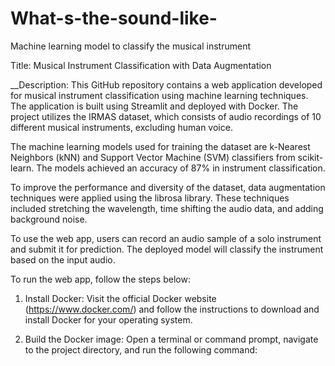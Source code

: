# What-s-the-sound-like-
Machine learning model to classify the musical instrument

Title: Musical Instrument Classification with Data Augmentation

__Description:
This GitHub repository contains a web application developed for musical instrument classification using machine learning techniques. The application is built using Streamlit and deployed with Docker. The project utilizes the IRMAS dataset, which consists of audio recordings of 10 different musical instruments, excluding human voice.

The machine learning models used for training the dataset are k-Nearest Neighbors (kNN) and Support Vector Machine (SVM) classifiers from scikit-learn. The models achieved an accuracy of 87% in instrument classification.

To improve the performance and diversity of the dataset, data augmentation techniques were applied using the librosa library. These techniques included stretching the wavelength, time shifting the audio data, and adding background noise.

To use the web app, users can record an audio sample of a solo instrument and submit it for prediction. The deployed model will classify the instrument based on the input audio.

To run the web app, follow the steps below:
1. Install Docker: Visit the official Docker website (https://www.docker.com/) and follow the instructions to download and install Docker for your operating system.

2. Build the Docker image: Open a terminal or command prompt, navigate to the project directory, and run the following command:
